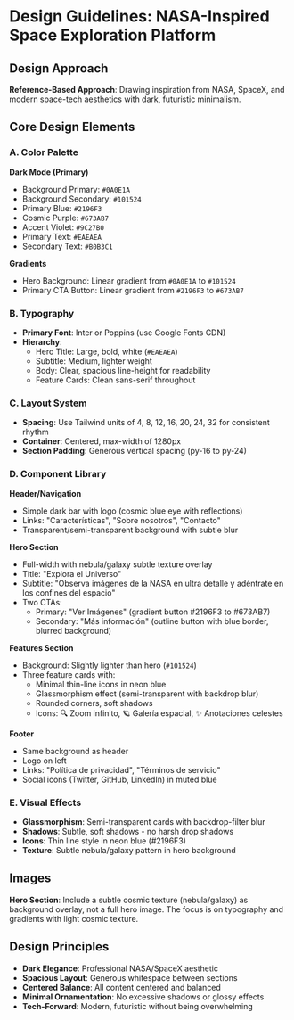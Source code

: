 # Design Guidelines: NASA-Inspired Space Exploration Platform

## Design Approach
**Reference-Based Approach**: Drawing inspiration from NASA, SpaceX, and modern space-tech aesthetics with dark, futuristic minimalism.

## Core Design Elements

### A. Color Palette

**Dark Mode (Primary)**
- Background Primary: `#0A0E1A`
- Background Secondary: `#101524`
- Primary Blue: `#2196F3`
- Cosmic Purple: `#673AB7`
- Accent Violet: `#9C27B0`
- Primary Text: `#EAEAEA`
- Secondary Text: `#B0B3C1`

**Gradients**
- Hero Background: Linear gradient from `#0A0E1A` to `#101524`
- Primary CTA Button: Linear gradient from `#2196F3` to `#673AB7`

### B. Typography
- **Primary Font**: Inter or Poppins (use Google Fonts CDN)
- **Hierarchy**: 
  - Hero Title: Large, bold, white (`#EAEAEA`)
  - Subtitle: Medium, lighter weight
  - Body: Clear, spacious line-height for readability
  - Feature Cards: Clean sans-serif throughout

### C. Layout System
- **Spacing**: Use Tailwind units of 4, 8, 12, 16, 20, 24, 32 for consistent rhythm
- **Container**: Centered, max-width of 1280px
- **Section Padding**: Generous vertical spacing (py-16 to py-24)

### D. Component Library

**Header/Navigation**
- Simple dark bar with logo (cosmic blue eye with reflections)
- Links: "Características", "Sobre nosotros", "Contacto"
- Transparent/semi-transparent background with subtle blur

**Hero Section**
- Full-width with nebula/galaxy subtle texture overlay
- Title: "Explora el Universo"
- Subtitle: "Observa imágenes de la NASA en ultra detalle y adéntrate en los confines del espacio"
- Two CTAs:
  - Primary: "Ver Imágenes" (gradient button #2196F3 to #673AB7)
  - Secondary: "Más información" (outline button with blue border, blurred background)

**Features Section**
- Background: Slightly lighter than hero (`#101524`)
- Three feature cards with:
  - Minimal thin-line icons in neon blue
  - Glassmorphism effect (semi-transparent with backdrop blur)
  - Rounded corners, soft shadows
  - Icons: 🔍 Zoom infinito, 🪐 Galería espacial, ✨ Anotaciones celestes

**Footer**
- Same background as header
- Logo on left
- Links: "Política de privacidad", "Términos de servicio"
- Social icons (Twitter, GitHub, LinkedIn) in muted blue

### E. Visual Effects
- **Glassmorphism**: Semi-transparent cards with backdrop-filter blur
- **Shadows**: Subtle, soft shadows - no harsh drop shadows
- **Icons**: Thin line style in neon blue (#2196F3)
- **Texture**: Subtle nebula/galaxy pattern in hero background

## Images
**Hero Section**: Include a subtle cosmic texture (nebula/galaxy) as background overlay, not a full hero image. The focus is on typography and gradients with light cosmic texture.

## Design Principles
- **Dark Elegance**: Professional NASA/SpaceX aesthetic
- **Spacious Layout**: Generous whitespace between sections
- **Centered Balance**: All content centered and balanced
- **Minimal Ornamentation**: No excessive shadows or glossy effects
- **Tech-Forward**: Modern, futuristic without being overwhelming